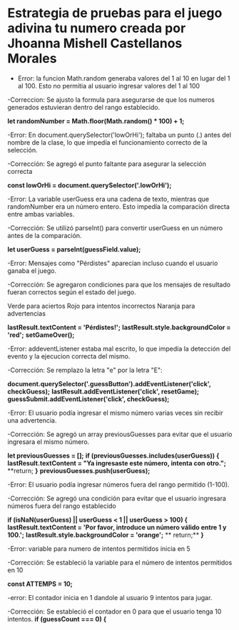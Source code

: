# Estrategia de pruebas para el juego adivina tu numero creada por Jhoanna Mishell Castellanos Morales

- Error: la funcion Math.random generaba valores del 1 al 10 en lugar del 1 al 100. Esto no permitia al usuario ingresar valores del 1 al 100

-Correccion: Se ajusto la formula para asegurarse de que los numeros generados estuvieran dentro del rango establecido.

**let randomNumber = Math.floor(Math.random() * 100) + 1;**

-Error: En document.querySelector('lowOrHi'); faltaba un punto (.) antes del nombre de la clase, lo que impedía el funcionamiento correcto de la selección.

-Corrección: Se agregó el punto faltante para asegurar la selección correcta

**const lowOrHi = document.querySelector('.lowOrHi');**


-Error: La variable userGuess era una cadena de texto, mientras que randomNumber era un número entero.
Esto impedía la comparación directa entre ambas variables.

-Corrección: Se utilizó parseInt() para convertir userGuess en un número antes de la comparación.

**let userGuess = parseInt(guessField.value);**

-Error: Mensajes como "Pérdistes" aparecían incluso cuando el usuario ganaba el juego.

-Corrección: Se agregaron condiciones para que los mensajes de resultado fueran correctos según el estado del juego.

Verde para aciertos
Rojo para intentos incorrectos
Naranja para advertencias

**lastResult.textContent = 'Pérdistes!';**
      **lastResult.style.backgroundColor = 'red';**
      **setGameOver();**


-Error: addeventListener estaba mal escrito, lo que impedía la detección del evento y la ejecucion correcta del mismo.

-Corrección: Se remplazo la letra "e" por la letra "E":

**document.querySelector('.guessButton').addEventListener('click', checkGuess);**
**lastResult.addEventListener('click', resetGame);**
**guessSubmit.addEventListener('click', checkGuess);**

-Error: El usuario podía ingresar el mismo número varias veces sin recibir una advertencia.

-Corrección: Se agregó un array previousGuesses para evitar que el usuario ingresara el mismo número.

**let previousGuesses = [];**
**if (previousGuesses.includes(userGuess)) {**
  **lastResult.textContent = "Ya ingresaste este número, intenta con otro.";**
  **return;
**}**
**previousGuesses.push(userGuess);**


-Error: El usuario podía ingresar números fuera del rango permitido (1-100).

-Corrección: Se agregó una condición para evitar que el usuario ingresara números fuera del rango establecido

**if (isNaN(userGuess) || userGuess < 1 || userGuess > 100) {**
  **lastResult.textContent = 'Por favor, introduce un número válido entre 1 y 100.';**
  **lastResult.style.backgroundColor = 'orange';**
 ** return;** 
 **}**

-Error: variable para numero de intentos permitidos inicia en 5

-Corrección: Se estableció la variable para el número de intentos permitidos en 10

**const ATTEMPS = 10;**

-error: El contador inicia en 1 dandole al usuario 9 intentos para jugar.

-Corrección: Se estableció el contador en 0 para que el usuario tenga 10 intentos.
**if (guessCount === 0) {**


